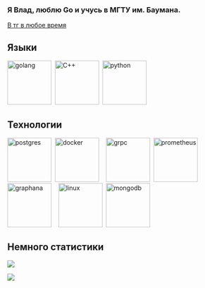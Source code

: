 ### Я Влад, люблю Go и учусь в МГТУ им. Баумана.

[В тг в любое время](https://t.me/Vilin0)

## Языки
<img src="https://cdn.jsdelivr.net/gh/devicons/devicon@latest/icons/go/go-original-wordmark.svg" title="golang" alt="golang" width="100" height="100"/>&nbsp;
<img src="https://cdn.jsdelivr.net/gh/devicons/devicon@latest/icons/cplusplus/cplusplus-original.svg" title="C++" alt="C++" width="100" height="100"/>&nbsp;
<img src="https://cdn.jsdelivr.net/gh/devicons/devicon@latest/icons/python/python-original-wordmark.svg" title="python" alt="python" width="100" height="100"/>&nbsp; 

## Технологии
<img src="https://cdn.jsdelivr.net/gh/devicons/devicon@latest/icons/postgresql/postgresql-plain-wordmark.svg" title="postgres" alt="postgres" width="100" height="100"/>&nbsp;
<img src="https://cdn.jsdelivr.net/gh/devicons/devicon@latest/icons/docker/docker-original-wordmark.svg" title="docker" alt="docker" width="100" height="100"/>&nbsp;
<picture>
    <source srcset="https://cdn.jsdelivr.net/gh/devicons/devicon@latest/icons/grpc/grpc-original.svg"  media="(prefers-color-scheme: dark)" title="grpc" alt="grpc" width="100" height="100">&nbsp;
    <img src="https://cdn.jsdelivr.net/gh/devicons/devicon@latest/icons/grpc/grpc-plain.svg" title="grpc" alt="grpc" width="100" height="100">&nbsp;
</picture>
<img src="https://cdn.jsdelivr.net/gh/devicons/devicon@latest/icons/prometheus/prometheus-original-wordmark.svg" title="prometheus" alt="prometheus" width="100" height="100"/>&nbsp;
<img src="https://cdn.jsdelivr.net/gh/devicons/devicon@latest/icons/grafana/grafana-original-wordmark.svg" title="graphana" alt="graphana" width="100" height="100"/>&nbsp;
<picture>
    <source srcset="https://github.com/Vilinvil/Vilinvil/assets/98636591/f69ec6e0-78ce-48be-a3e1-e53a694aa6d4"  media="(prefers-color-scheme: dark)" title="linux" alt="linux" width="100" height="100">&nbsp;
    <img src="https://github.com/Vilinvil/Vilinvil/assets/98636591/9edee796-ce67-486e-b0b7-099acf6ccfca" title="linux" alt="linux" width="100" height="100">&nbsp;
</picture>
<img src="https://cdn.jsdelivr.net/gh/devicons/devicon@latest/icons/mongodb/mongodb-plain-wordmark.svg" title="mongodb" alt="mongodb" width="100" height="100"/>&nbsp;


## Немного статистики
![](http://github-profile-summary-cards.vercel.app/api/cards/profile-details?username=Vilinvil&theme=default)

![](http://github-profile-summary-cards.vercel.app/api/cards/repos-per-language?username=Vilinvil&theme=default)
